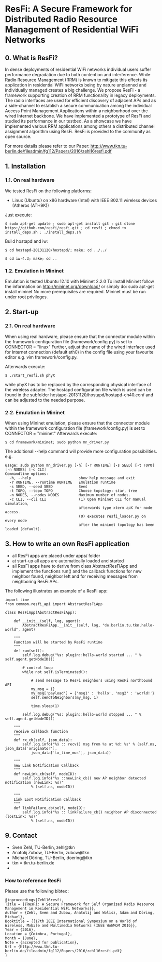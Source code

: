 # ResFi: A Secure Framework for Distributed Radio Resource Management of Residential WiFi Networks 

## 0. What is ResFi?
In dense deployments of residential WiFi networks individual users suffer performance degradation due to both contention and interference.
While Radio Resource Management (RRM) is known to mitigate this effects its application in residential WiFi networks being by nature unplanned 
and individually managed creates a big challenge.
We propose ResFi - a framework supporting creation of RRM functionality in legacy deployments.
The radio interfaces are used for efficient discovery of adjacent APs and as a side-channel to establish a secure communication among the 
individual Access Point Management Applications within a neighborhood over the wired Internet backbone.
We have implemented a prototype of ResFi and studied its performance in our testbed.
As a showcase we have implemented various RRM applications among others a distributed channel assignment algorithm using ResFi.
ResFi is provided to the community as open source.

For more details please refer to our Paper:
<http://www.tkn.tu-berlin.de/fileadmin/fg112/Papers/2016/zehl16resfi.pdf>

## 1. Installation

### 1.1. On real hardware

We tested ResFi on the following platforms:
* Linux (Ubuntu) on x86 hardware (Intel) with IEEE 802.11 wireless devices (Atheros (ATH9K))

Just execute:
```
$ sudo apt-get update ; sudo apt-get install git ; git clone https://github.com/resfi/resfi.git ; cd resfi ; chmod +x install_deps.sh ; ./install_deps.sh
```

Build hostapd and iw:

```
$ cd hostapd-20131120/hostapd/; make; cd ../../
```
```
$ cd iw-4.3; make; cd ..
```

### 1.2. Emulation in Mininet

Emulation is tested Ubuntu 12.10 with Mininet 2.2.0
To install Mininet follow the information on http://mininet.org/download/ or simply do: sudo apt-get install mininet
No more prerequisites are required. Mininet must be run under root privileges.

## 2. Start-up

### 2.1. On real hardware

When using real hardware, please ensure that the connector module within the framework configuration file (framework/config.py) is set to CONNECTOR = "linux"
Further, adjust the name of the wired interface used for Internet connection (default eth0) in the config file using your favourite editor e.g. vim framework/config.py.


Afterwards execute:
```
$ ./start_resfi.sh phyX
```
while phyX has to be replaced by the corresponding physical interface of the wireless adapter. 
The hostapd configuration file which is used can be found in the subfolder hostapd-20131120/hostapd/hostapd-ch40.conf and can be adjusted to the needed purpose.

### 2.2. Emulation in Mininet

When using Mininet emulation, please ensure that the connector module within the framework configuration file (framework/config.py) is set to CONNECTOR = "mininet"
Afterwards execute:
```
$ cd framework/mininet; sudo python mn_driver.py
```
The additional --help command will provide more configuration possibilities.
e.g.

    usage: sudo python mn_driver.py [-h] [-r RUNTIME] [-s SEED] [-t TOPO] [-n NODES] [-c CLI]
    Commandline options:
      -h, --help                      show help message and exit
      -r RUNTIME, --runtime RUNTIME   Emulation runtime
      -s SEED, --seed SEED            Seed
      -t TOPO, --topo TOPO            Choose topology: star, tree
      -n NODES, --nodes NODES         Maximum number of nodes. 
      -c CLI, --cli CLI               (1) Open Mininet CLI for manual simulation, 
                                      afterwards type xterm apX for node access.
                                      (0) executes resfi_loader.py on every node 
                                      after the mininet topology has been loaded (default).



## 3. How to write an own ResFi application

* all ResFi apps are placed under apps/ folder
* at start-up all apps are automatically loaded and started
* all ResFi apps have to derive from class AbstractResFiApp and implement the functions run() and the callback functions for new neighbor found, neighbor left and for receiving messages from neighboring ResFi APs.

The following illustrates an example of a ResFi app:
```
import time
from common.resfi_api import AbstractResFiApp

class ResFiApp(AbstractResFiApp):

    def __init__(self, log, agent):
        AbstractResFiApp.__init__(self, log, "de.berlin.tu.tkn.hello-world", agent)

    """
    Function will be started by ResFi runtime
    """
    def run(self):
        self.log.debug("%s: plugin::hello-world started ... " % self.agent.getNodeID())

        # control loop
        while not self.isTerminated():

            # send message to ResFi neighbors using ResFi northbound API
            my_msg = {}
            my_msg['payload'] = {'msg1' : 'hello', 'msg2' : 'world!'}
            self.sendToNeighbors(my_msg, 1)

            time.sleep(1)

        self.log.debug("%s: plugin::hello-world stopped ... " % self.agent.getNodeID())

    """
    receive callback function
    """
    def rx_cb(self, json_data):
        self.log.info("%s :: recv() msg from %s at %d: %s" % (self.ns, json_data['originator'], 
            json_data['tx_time_mus'], json_data))

    """
    new Link Notification Callback
    """
    def newLink_cb(self, nodeID):
        self.log.info("%s ::newLink_cb() new AP neighbor detected notification (newLink: %s)" 
            % (self.ns, nodeID))

    """
    Link Lost Notification Callback
    """
    def linkFailure_cb(self, nodeID):
        self.log.info("%s :: linkFailure_cb() neighbor AP disconnected (lostLink: %s)" 
            % (self.ns, nodeID))

```

## 9. Contact
* Sven Zehl, TU-Berlin, zehl@tkn
* Anatolij Zubow, TU-Berlin, zubow@tkn
* Michael Döring, TU-Berlin, doering@tkn
* tkn = tkn.tu-berlin.de
* 

### How to reference ResFi
Please use the following bibtex :

```
@inproceedings{Zehl16resfi,
Title = {{ResFi: A Secure Framework for Self Organized Radio Resource Management in Residential WiFi Networks}},
Author = {Zehl, Sven and Zubow, Anatolij and Wolisz, Adam and Döring, Michael},
Booktitle = {{17th IEEE International Symposium on a World of Wireless, Mobile and Multimedia Networks (IEEE WoWMoM 2016}},
Year = {2016},
Location = {Coimbra, Portugal},
Month = {June},
Note = {accepted for publication},
Url = {http://www.tkn.tu-berlin.de/fileadmin/fg112/Papers/2016/zehl16resfi.pdf}
}
```
